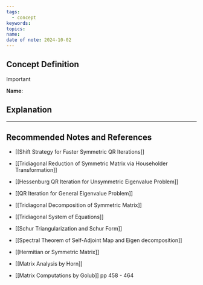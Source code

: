 ```yaml
---
tags:
  - concept
keywords: 
topics: 
name: 
date of note: 2024-10-02
---
```


## Concept Definition

>[!important]
>**Name**: 



## Explanation





-----------
##  Recommended Notes and References


- [[Shift Strategy for Faster Symmetric QR Iterations]]
- [[Tridiagonal Reduction of Symmetric Matrix via Householder Transformation]]

- [[Hessenburg QR Iteration for Unsymmetric Eigenvalue Problem]]
- [[QR Iteration for General Eigenvalue Problem]]

- [[Tridiagonal Decomposition of Symmetric Matrix]]
- [[Tridiagonal System of Equations]]
- [[Schur Triangularization and Schur Form]]

- [[Spectral Theorem of Self-Adjoint Map and Eigen decomposition]]
- [[Hermitian or Symmetric Matrix]]


- [[Matrix Analysis by Horn]]
- [[Matrix Computations by Golub]] pp 458 - 464